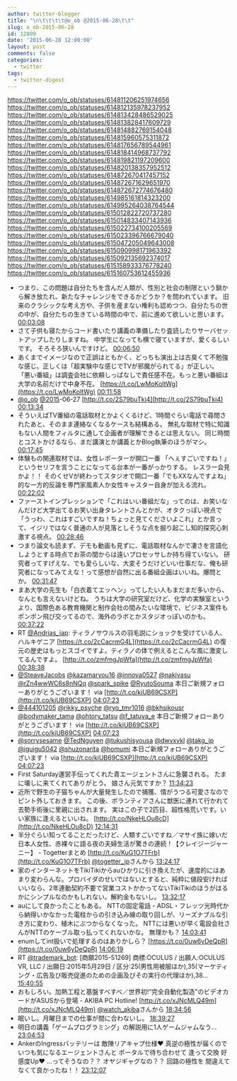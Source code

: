 ```yaml
---
author: twitter-blogger
title: "\n\t\t\t\t@o_ob @2015-06-28\t\t"
slug: o_ob-2015-06-28
id: 12809
date: '2015-06-28 12:00:00'
layout: post
comments: false
categories:
  - twitter
tags:
  - twitter-digest
---
```


https://twitter.com/o_ob/statuses/614811206251974656 https://twitter.com/o_ob/statuses/614812135978237952 https://twitter.com/o_ob/statuses/614813428486529025 https://twitter.com/o_ob/statuses/614813828417609729 https://twitter.com/o_ob/statuses/614814882769154048 https://twitter.com/o_ob/statuses/614815960575311872 https://twitter.com/o_ob/statuses/614817656789544961 https://twitter.com/o_ob/statuses/614818414968737792 https://twitter.com/o_ob/statuses/614819821197209600 https://twitter.com/o_ob/statuses/614820138357952512 https://twitter.com/o_ob/statuses/614872670417457152 https://twitter.com/o_ob/statuses/614872671629651970 https://twitter.com/o_ob/statuses/614872672774676480 https://twitter.com/o_ob/statuses/614985161814323200 https://twitter.com/o_ob/statuses/614995264038764544 https://twitter.com/o_ob/statuses/615012822720737280 https://twitter.com/o_ob/statuses/615014833407143936 https://twitter.com/o_ob/statuses/615022734100205569 https://twitter.com/o_ob/statuses/615023396766679040 https://twitter.com/o_ob/statuses/615047205049643008 https://twitter.com/o_ob/statuses/615090998171963392 https://twitter.com/o_ob/statuses/615092135692374017 https://twitter.com/o_ob/statuses/615158933376778240 https://twitter.com/o_ob/statuses/615160753612455936  

*   つまり、この問題は自分たちを含んだ人類が、性別と社会の制限という鎖から解き放たれ、新たなチャレンジをできるかどうか？を問われています。 旧来のクラシックな考え方や、子供を産まない権利も認めつつ、自分たちの世の中が、自分たちの生きている時間の中で、前に進めて欲しいと思います。 [00:03:08](https://twitter.com/o_ob/statuses/614811206251974656)
*   さて子供も寝たからコード書いたり講義の準備したり査読したりサーバセットアップしたりしますね。 中学生になっても横で寝ていますが、愛くるしいです。 そろそろ狭いんですけど。 [00:06:50](https://twitter.com/o_ob/statuses/614812135978237952)
*   あくまでイメージなので正誤はともかく、どっちも演出上は古臭くて不勉強な感じ。正しくは「超実験中な感じでTVが邪魔がられてる」が正しい。 「悪い番組」は調査会社に依頼しっぱなしで責任感不在。もっと悪い番組は大学の名前だけで中身不在。 [https://t.co/LwMoKoltWg](https://t.co/LwMoKoltWg) [00:11:58](https://twitter.com/o_ob/statuses/614813428486529025)
*   [@o_ob](https://twitter.com/o_ob) [@2015](https://twitter.com/2015)-06-27 [http://t.co/2S79buTki4](http://t.co/2S79buTki4) [00:13:34](https://twitter.com/o_ob/statuses/614813828417609729)
*   そういえばTV番組の電話取材とかよくくるけど、1時間ぐらい電話で尋問されたあと、そのまま連絡なくなるケースも結構ある。 無礼な取材で特に知識もない人間をフィルタに通して企画者が理解できるとは思えない。 同じ時間とコストかけるなら、まだ講演とか講義とかBlog執筆のほうがマシ。 [00:17:45](https://twitter.com/o_ob/statuses/614814882769154048)
*   体験もの関連取材では、女性レポーターが開口一番 「へぇすごいですね！」 というセリフを言うことになってる台本が一番がっかりする。 レスラー会見かよ！！ そのくせVが終わってスタジオで開口一番「でもXXなんですよね」的な一方的反論を専門家風素人か女性キャスター自身が加える流れ。 [00:22:02](https://twitter.com/o_ob/statuses/614815960575311872)
*   ファーストインプレッションで「これはいい番組だな」ってのは、お笑いなんだけど大学出てるお笑い出身タレントさんとかが、オタクっぽい視点で「うっわ、これはすごいですね！ちょっと見てくださいよこれ」とか言って、イジリではなく普通の人が見落としそうな点を掘り起こし知的探究心刺激する視点。 [00:28:46](https://twitter.com/o_ob/statuses/614817656789544961)
*   つまり論文も読まず、デモも動画も見ずに、電話取材なんかで凄さを言語化しようとする時点でお茶の間からは遠いプロセッサしか持ち得ていない。 研究者ってすげえな、でも愛らしいな、大変そうだけどいい仕事だな、俺も研究者になってみてえな！って感想が自然に出る番組企画はいいね。爆問とか。 [00:31:47](https://twitter.com/o_ob/statuses/614818414968737792)
*   まあ大学の先生も「白衣着てエッヘン」ってしたい人もまだまだ多いから、なんとも言えないけどね。 うちは大学の研究室だけど、化学の実験室というより、国際色ある教育機関と制作会社の間みたいな環境で、ビジネス案件もポンポン飛び交ってるので、海外のラボとかスタジオっぽいのかも。 [00:37:22](https://twitter.com/o_ob/statuses/614819821197209600)
*   RT [@Andrias_jap](https://twitter.com/Andrias_jap): ティラノサウルスの羽毛説にショックを受けている人、ハルキゲニア [https://t.co/2cCacrmG4L](https://t.co/2cCacrmG4L) の復元の歴史はもっとスゴイですよ。ティラノの体で例えるとこんな風に激変してるんですよ。 [http://t.co/zmfmgJpWfa](http://t.co/zmfmgJpWfa) [00:38:38](https://twitter.com/o_ob/statuses/614820138357952512)
*   [@SteaveJacobs](https://twitter.com/SteaveJacobs) [@kazamaryou16](https://twitter.com/kazamaryou16) [@innova0527](https://twitter.com/innova0527) [@nakiyasu](https://twitter.com/nakiyasu) [@rZn4wwWC6s8nNQq](https://twitter.com/rZn4wwWC6s8nNQq) [@spark_spike](https://twitter.com/spark_spike) [@RyutoSouma](https://twitter.com/RyutoSouma) 本日ご新規フォローありがとうございます！ via [http://t.co/kiUB69CSXP](http://t.co/kiUB69CSXP) [04:07:23](https://twitter.com/o_ob/statuses/614872670417457152)
*   [@444101205](https://twitter.com/444101205) [@rikky_psyche](https://twitter.com/rikky_psyche) [@ryo_tmr1016](https://twitter.com/ryo_tmr1016) [@bkhsikousr](https://twitter.com/bkhsikousr) [@bodymaker_tama](https://twitter.com/bodymaker_tama) [@ohtory_tatsu](https://twitter.com/ohtory_tatsu) [@f_tatuya_e](https://twitter.com/f_tatuya_e) 本日ご新規フォローありがとうございます！ via [http://t.co/kiUB69CSXP](http://t.co/kiUB69CSXP) [04:07:23](https://twitter.com/o_ob/statuses/614872671629651970)
*   [@sorrysesame](https://twitter.com/sorrysesame) [@TedNguyen](https://twitter.com/TedNguyen) [@tukushisyousa](https://twitter.com/tukushisyousa) [@dwvxvkl](https://twitter.com/dwvxvkl) [@takg_jp](https://twitter.com/takg_jp) [@iguigu5042](https://twitter.com/iguigu5042) [@shuzonarita](https://twitter.com/shuzonarita) [@homumi](https://twitter.com/homumi) 本日ご新規フォローありがとうございます！ via [http://t.co/kiUB69CSXP](http://t.co/kiUB69CSXP) [04:07:23](https://twitter.com/o_ob/statuses/614872672774676480)
*   First Saturday運営手伝ってくれた青エージェントさんに急襲される。 たまに壊しに来てくれてありがとう。 娘さん元気ですか？ [11:34:23](https://twitter.com/o_ob/statuses/614985161814323200)
*   近所で野生の子猫ちゃんが大量発生したので捕獲、情がうつる可愛さなのでピント外しておきます。 この後、ボランティアさんに獣医に連れて行かれて去勢手術後に里親に出されます。 実はこの子で2匹目、超性格荒いです。いい家族に逢えるといいね。 [http://t.co/NkeHLOu8cD](http://t.co/NkeHLOu8cD) [12:14:31](https://twitter.com/o_ob/statuses/614995264038764544)
*   半分ぐらい知ってることだったけど、人類すごいですね／マサイ族に嫁いだ日本人女性、赤裸々に語る夜の夫婦生活が驚きの連続！【クレイジージャーニー】 - Togetterまとめ [http://t.co/KuG1O7TFrb](http://t.co/KuG1O7TFrb) [@togetter_jp](https://twitter.com/togetter_jp)さんから [13:24:17](https://twitter.com/o_ob/statuses/615012822720737280)
*   家のインターネットをTikiTikiからauひかりに引き換えたが、速度的にはあまり変わらんな。プロバイダのせいではないとすると、純粋に値段安ければいいなら、2年連動契約不要で営業コストかかってないTikiTikiのほうがはるかにシンプルなのかもしれない。解約金もないし。 [13:32:17](https://twitter.com/o_ob/statuses/615014833407143936)
*   auにして良かったこともある。 NTTの固定電話・ADSL・フレッツ光時代から納得いかなかった電柱からの引き込み線の取り回しが、リーズナブルな引き方に変わり、植木にぶつからなくなった。 NTTには悪いが早く電設会社さんがNTTのケーブル取っ払ってくれないかな。 無理かも？ [14:03:41](https://twitter.com/o_ob/statuses/615022734100205569)
*   enumしてint扱いで処理するのはありかしら？ [https://t.co/0uw6yDeQpR](https://t.co/0uw6yDeQpR) [14:06:19](https://twitter.com/o_ob/statuses/615023396766679040)
*   RT [@trademark_bot](https://twitter.com/trademark_bot): [商願2015-51269] 商標:OCULUS / 出願人:OCULUS VR, LLC / 出願日:2015年5月29日 / 区分:25(男性用被服ほか),35(マーケティング・広告及び販売促進のための企画及びその実行の代理ほか),38… [15:40:55](https://twitter.com/o_ob/statuses/615047205049643008)
*   おもしろい。加熱工程と基盤すべすべ／世界初!“完全自動化製造”のビデオカードがASUSから登場 - AKIBA PC Hotline! [http://t.co/xJNcMLQ49m](http://t.co/xJNcMLQ49m) [@watch_akiba](https://twitter.com/watch_akiba)さんから [18:34:56](https://twitter.com/o_ob/statuses/615090998171963392)
*   眠いし。月曜日までの仕事が間に合わないし。 [18:39:27](https://twitter.com/o_ob/statuses/615092135692374017)
*   明日の講義「ゲームプログラミング」の解説用に1人ゲームジャムなう... [23:04:53](https://twitter.com/o_ob/statuses/615158933376778240)
*   AnkerのIngressバッテリーは 敵陣リアキャプ仕様❤️ 真逆の極性が届くので いつも気になるエージェントさんと ポータルで待ち合わせて 逢って交換 好感度Up❤️ ...ってそうなの？？ オヤジギャグなの？？ 回路の極性を 間違えてなくて良かったね！！ [23:12:07](https://twitter.com/o_ob/statuses/615160753612455936)